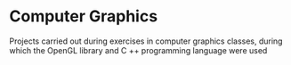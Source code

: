 # Computer Graphics


Projects carried out during exercises in computer graphics classes, during which the OpenGL library and C ++ programming language were used

